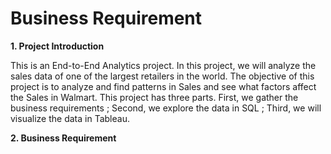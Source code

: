 # Business Requirement

__1. Project Introduction__

This is an End-to-End Analytics project. In this project, we will analyze the sales data of one of the largest retailers in the world. The objective of this project is to analyze and find patterns in Sales and see what factors affect the Sales in Walmart. This project has three parts. First, we gather the business requirements ; Second, we explore the data in SQL ; Third, we will visualize the data in Tableau. 

__2. Business Requirement__

